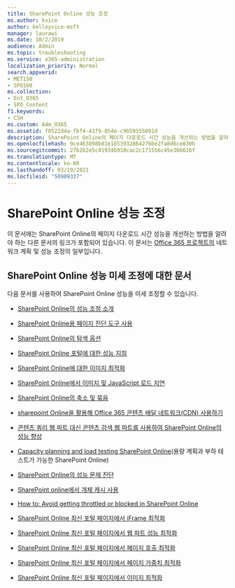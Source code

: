 ```yaml
---
title: SharePoint Online 성능 조정
ms.author: kvice
author: kelleyvice-msft
manager: laurawi
ms.date: 10/2/2019
audience: Admin
ms.topic: troubleshooting
ms.service: o365-administration
localization_priority: Normal
search.appverid:
- MET150
- SPO160
ms.collection:
- Ent_O365
- SPO_Content
f1.keywords:
- CSH
ms.custom: Adm_O365
ms.assetid: f0522d4a-fbf4-41f9-854e-c9b59555091d
description: SharePoint Online의 페이지 다운로드 시간 성능을 개선하는 방법을 알려 주는 다른 문서의 링크가 포함되어 있습니다.
ms.openlocfilehash: 9ce463898b81e1653932864276be2fa8d6ce830b
ms.sourcegitcommit: 27b2b2e5c41934b918cac2c171556c45e36661bf
ms.translationtype: MT
ms.contentlocale: ko-KR
ms.lasthandoff: 03/19/2021
ms.locfileid: "50909337"
---
```

# <a name="tune-sharepoint-online-performance"></a>SharePoint Online 성능 조정

이 문서에는 SharePoint Online의 페이지 다운로드 시간 성능을 개선하는 방법을 알려야 하는 다른 문서의 링크가 포함되어 있습니다. 이 문서는 [Office 365 프로젝트의](./network-planning-and-performance.md) 네트워크 계획 및 성능 조정의 일부입니다.

## <a name="articles-about-fine-tuning-sharepoint-online-performance"></a>SharePoint Online 성능 미세 조정에 대한 문서

다음 문서를 사용하여 SharePoint Online 성능을 미세 조정할 수 있습니다.
  
- [SharePoint Online의 성능 조정 소개](introduction-to-performance-tuning-for-sharepoint-online.md)

- [SharePoint Online용 페이지 진단 도구 사용](page-diagnostics-for-spo.md)

- [SharePoint Online의 탐색 옵션](navigation-options-for-sharepoint-online.md)

- [SharePoint Online 포털에 대한 성능 지침](/sharepoint/dev/solution-guidance/portal-performance)

- [SharePoint Online에 대한 이미지 최적화](image-optimization-for-sharepoint-online.md)

- [SharePoint Online에서 이미지 및 JavaScript 로드 지연](delay-loading-images-and-javascript-in-sharepoint-online.md)

- [SharePoint Online의 축소 및 묶음](minification-and-bundling-in-sharepoint-online.md)

- [sharepoint Online을 활용해 Office 365 콘텐츠 배달 네트워크(CDN) 사용하기](use-microsoft-365-cdn-with-spo.md)

- [콘텐츠 쿼리 웹 파트 대신 콘텐츠 검색 웹 파트를 사용하여 SharePoint Online의 성능 향상](using-content-search-web-part-instead-of-content-query-web-part-to-improve-perfo.md)

- [Capacity planning and load testing SharePoint Online](capacity-planning-and-load-testing-sharepoint-online.md)(용량 계획과 부하 테스트가 가능한 SharePoint Online)

- [SharePoint Online의 성능 문제 진단](diagnosing-performance-issues-with-sharepoint-online.md)

- [SharePoint online에서 개체 캐시 사용](using-the-object-cache-with-sharepoint-online.md)

- [How to: Avoid getting throttled or blocked in SharePoint Online](/sharepoint/dev/general-development/how-to-avoid-getting-throttled-or-blocked-in-sharepoint-online)

- [SharePoint Online 최신 포털 페이지에서 iFrame 최적화](modern-iframe-optimization.md)

- [SharePoint Online 최신 포털 페이지에서 웹 파트 성능 최적화](modern-web-part-optimization.md)

- [SharePoint Online 최신 포털 페이지에서 페이지 호출 최적화](modern-page-call-optimization.md)

- [SharePoint Online 최신 포털 페이지에서 페이지 가중치 최적화](modern-page-weight-optimization.md)

- [SharePoint Online 최신 포털 페이지에서 이미지 최적화](modern-image-optimization.md)